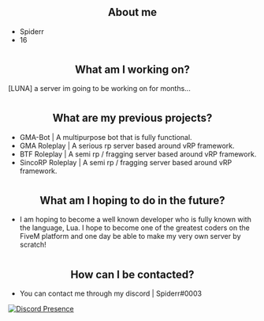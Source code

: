# <h2 align="center">About me</h2>
- Spiderr
- 16

# <h2 align="center">What am I working on?</h2>
[LUNA] a server im going to be working on for months...

# <h2 align="center">What are my previous projects?</h2>
- GMA-Bot | A multipurpose bot that is fully functional.
- GMA Roleplay | A serious rp server based around vRP framework.
- BTF Roleplay | A semi rp / fragging server based around vRP framework.
- SincoRP Roleplay | A semi rp / fragging server based around vRP framework.

# <h2 align="center">What am I hoping to do in the future?</h2>
- I am hoping to become a well known developer who is fully known with the language, Lua. I hope to become one of the greatest coders on the FiveM platform and one day be able to make my very own server by scratch!

# <h2 align="center">How can I be contacted?</h2>
- You can contact me through my discord | Spiderr#0003

[![Discord Presence](https://lanyard.cnrad.dev/api/1041903927253286952)](https://discord.com/users/1041903927253286952)
